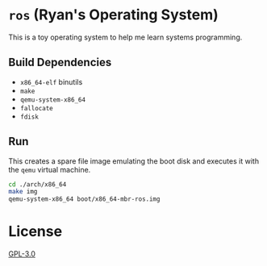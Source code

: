 # `ros` (Ryan's Operating System)

This is a toy operating system to help me learn systems programming.

## Build Dependencies

- `x86_64-elf` binutils
- `make`
- `qemu-system-x86_64`
- `fallocate`
- `fdisk`

## Run

This creates a spare file image emulating the boot disk and executes it with the `qemu` virtual machine.

```bash
cd ./arch/x86_64
make img
qemu-system-x86_64 boot/x86_64-mbr-ros.img
```

# License

[GPL-3.0](./LICENSE)
